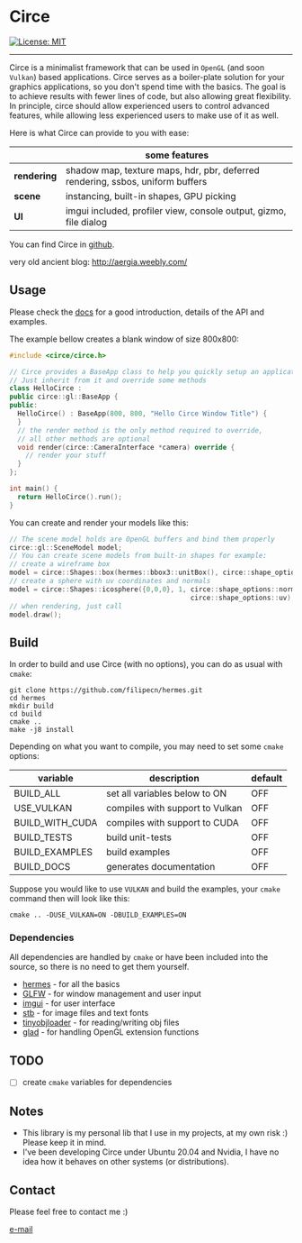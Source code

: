 # Circe

[![License: MIT](https://img.shields.io/badge/License-MIT-yellow.svg)](https://opensource.org/licenses/MIT)

---

Circe is a minimalist framework that can be used in `OpenGL` (and soon `Vulkan`) based applications. Circe serves as a
boiler-plate solution for your graphics applications, so you don't spend time with the basics. The goal is to achieve
results with fewer lines of code, but also allowing great flexibility. In principle, circe should allow experienced
users to control advanced features, while allowing less experienced users to make use of it as well.

Here is what Circe can provide to you with ease:

|  | some features |
|--------------|--------|
| **rendering**     | shadow map, texture maps, hdr, pbr, deferred rendering, ssbos, uniform buffers |
| **scene**     |  instancing, built-in shapes, GPU picking |
| **UI**     | imgui included, profiler view, console output, gizmo, file dialog  |

You can find Circe in [github](https://github.com/filipecn/circe).

very old ancient blog: http://aergia.weebly.com/

## Usage

Please check the [docs]() for a good introduction, details of the API and examples. 

The example bellow creates a blank window of size 800x800:

```c++
#include <circe/circe.h>

// Circe provides a BaseApp class to help you quickly setup an application
// Just inherit from it and override some methods
class HelloCirce :
public circe::gl::BaseApp {
public:
  HelloCirce() : BaseApp(800, 800, "Hello Circe Window Title") {
  }
  // the render method is the only method required to override,
  // all other methods are optional
  void render(circe::CameraInterface *camera) override {
    // render your stuff
  }
};

int main() {
  return HelloCirce().run();
}
```

You can create and render your models like this:

```c++
// The scene model holds are OpenGL buffers and bind them properly
circe::gl::SceneModel model;
// You can create scene models from built-in shapes for example:
// create a wireframe box
model = circe::Shapes::box(hermes::bbox3::unitBox(), circe::shape_options::wireframe);
// create a sphere with uv coordinates and normals
model = circe::Shapes::icosphere({0,0,0}, 1, circe::shape_options::normals |
                                             circe::shape_options::uv);
// when rendering, just call
model.draw();
```

## Build

In order to build and use Circe (with no options), you can do as usual with `cmake`:

```shell
git clone https://github.com/filipecn/hermes.git
cd hermes
mkdir build
cd build
cmake ..
make -j8 install
```

Depending on what you want to compile, you may need to set some `cmake` options:

| variable | description | default  |
|--------------|--------|-----|
| BUILD_ALL  | set all variables below to ON | OFF |
| USE_VULKAN  | compiles with support to Vulkan | OFF |
| BUILD_WITH_CUDA  | compiles with support to CUDA | OFF |
| BUILD_TESTS  | build unit-tests | OFF |
| BUILD_EXAMPLES  | build examples | OFF |
| BUILD_DOCS  | generates documentation | OFF |

Suppose you would like to use `VULKAN` and build the examples, your `cmake` command then will look like this:
````shell
cmake .. -DUSE_VULKAN=ON -DBUILD_EXAMPLES=ON
````

### Dependencies
All dependencies are handled by `cmake` or have been included into the source, so there is no need to get them yourself.
- [hermes](https://github.com/filipecn/hermes) - for all the basics
- [GLFW](http://www.glfw.org) - for window management and user input
- [imgui](https://github.com/ocornut/imgui) - for user interface
- [stb](https://github.com/nothings/stb) - for image files and text fonts
- [tinyobjloader](https://github.com/tinyobjloader/tinyobjloader) - for reading/writing obj files
- [glad](https://github.com/Dav1dde/glad) - for handling OpenGL extension functions


## TODO

- [ ] create `cmake` variables for dependencies

## Notes
- This library is my personal lib that I use in my projects, at my own risk :) Please keep it in mind.
- I've been developing Circe under Ubuntu 20.04 and Nvidia, I have no idea how it behaves on other systems (or distributions).

## Contact

Please feel free to contact me :)

[e-mail](mailto:filipedecn@gmail.com)
